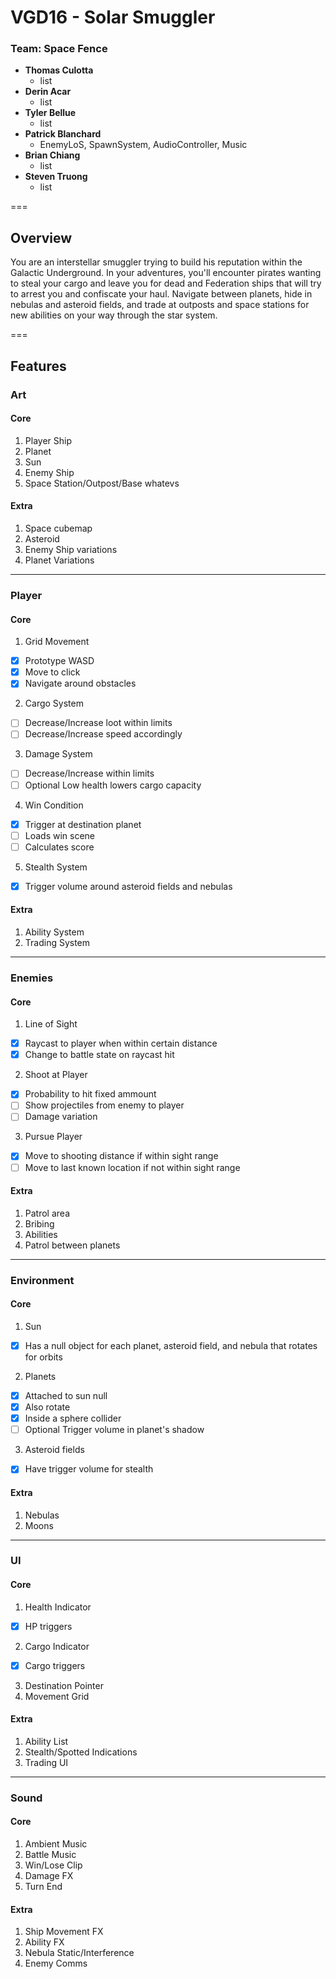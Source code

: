 # VGD16 - Solar Smuggler

### Team: Space Fence
- **Thomas Culotta**
  - list
- **Derin Acar**
  - list
- **Tyler Bellue**
  - list
- **Patrick Blanchard**
  - EnemyLoS, SpawnSystem, AudioController, Music
- **Brian Chiang**
  - list
- **Steven Truong**
  - list

===

## Overview
You are an interstellar smuggler trying to build his reputation within the Galactic Underground. In your adventures, you'll encounter pirates wanting to steal your cargo and leave you for dead and Federation ships that will try to arrest you and confiscate your haul. Navigate between planets, hide in nebulas and asteroid fields, and trade at outposts and space stations for new abilities on your way through the star system.

===

## Features

### Art

#### Core
1. Player Ship
2. Planet
3. Sun
4. Enemy Ship
5. Space Station/Outpost/Base whatevs

#### Extra
1. Space cubemap
2. Asteroid
3. Enemy Ship variations
4. Planet Variations

---

### Player

#### Core
1. Grid Movement
  - [x] Prototype WASD
  - [x] Move to click
  - [x] Navigate around obstacles
2. Cargo System
  - [ ] Decrease/Increase loot within limits
  - [ ] Decrease/Increase speed accordingly
3. Damage System
  - [ ] Decrease/Increase within limits
  - [ ] Optional Low health lowers cargo capacity
4. Win Condition
  - [x] Trigger at destination planet
  - [ ] Loads win scene
  - [ ] Calculates score
5. Stealth System
  - [x] Trigger volume around asteroid fields and nebulas

#### Extra
1. Ability System
2. Trading System

---

### Enemies

#### Core
1. Line of Sight
  - [x] Raycast to player when within certain distance
  - [x] Change to battle state on raycast hit
2. Shoot at Player
  - [x] Probability to hit fixed ammount
  - [ ] Show projectiles from enemy to player
  - [ ] Damage variation
3. Pursue Player
  - [X] Move to shooting distance if within sight range
  - [ ] Move to last known location if not within sight range

#### Extra
1. Patrol area
2. Bribing
3. Abilities
4. Patrol between planets

---

### Environment

#### Core
1. Sun
  - [x] Has a null object for each planet, asteroid field, and nebula that rotates for orbits
2. Planets
  - [x] Attached to sun null
  - [x] Also rotate
  - [x] Inside a sphere collider
  - [ ] Optional Trigger volume in planet's shadow
3. Asteroid fields
  - [x] Have trigger volume for stealth

#### Extra
1. Nebulas
2. Moons

---

### UI

#### Core
1. Health Indicator
  - [x] HP triggers
2. Cargo Indicator
  - [x] Cargo triggers
3. Destination Pointer
4. Movement Grid

#### Extra
1. Ability List
2. Stealth/Spotted Indications
3. Trading UI

---

### Sound

#### Core
1. Ambient Music
2. Battle Music
3. Win/Lose Clip
4. Damage FX
5. Turn End

#### Extra
1. Ship Movement FX
2. Ability FX
3. Nebula Static/Interference
4. Enemy Comms
